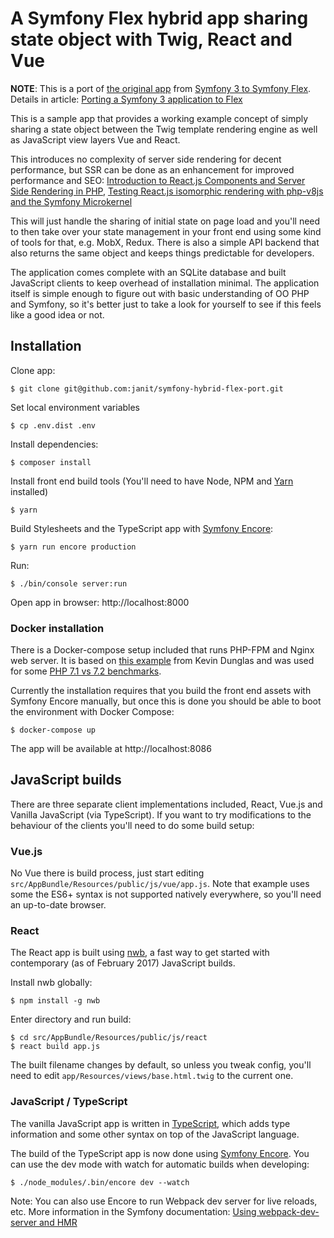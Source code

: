 A Symfony Flex hybrid app sharing state object with Twig, React and Vue
==========

<strong>NOTE</strong>: This is a port of <a href="https://symfony.fi/entry/sharing-state-in-a-symfony-hybrid-app-with-twig-react-etc">the original app</a> from <a href="https://symfony.fi/entry/porting-a-symfony-3-application-to-flex">Symfony 3 to Symfony Flex</a>. Details in article: <a href="https://symfony.fi/entry/porting-a-symfony-3-application-to-flex">Porting a Symfony 3 application to Flex</a>

This is a sample app that provides a working  example concept of simply
sharing a state object between the Twig template rendering engine
as well as JavaScript view layers Vue and React.

This introduces no complexity of server side rendering for decent
performance, but SSR can be done as an enhancement for improved
performance and SEO: <a href="https://www.symfony.fi/entry/introduction-to-react-js-components-and-server-side-rendering-in-php">Introduction to React.js Components and Server Side Rendering in PHP</a>, <a href="https://www.symfony.fi/entry/testing-react-js-isomorphic-rendering-with-php-v8js-and-the-symfony-microkernel">Testing React.js isomorphic rendering with php-v8js and the Symfony Microkernel</a>

This will just handle the sharing of initial state on page load
and you'll need to then take over your state management in your
front end using some kind of tools for that, e.g. MobX, Redux.
There is also a simple API backend that also returns the same
object and keeps things predictable for developers.

The application comes complete with an SQLite database and built
JavaScript clients to keep overhead of installation minimal. The
application itself is simple enough to figure out with basic
understanding of OO PHP and Symfony, so it's better just to take
a look for yourself to see if this feels like a good idea or not.

## Installation

Clone app:

```
$ git clone git@github.com:janit/symfony-hybrid-flex-port.git
```

Set local environment variables

```
$ cp .env.dist .env
```

Install dependencies:

```
$ composer install
```

Install front end build tools (You'll need to have Node, NPM and <a href="https://yarnpkg.com/lang/en/docs/install/">Yarn</a> installed)

```
$ yarn
```

Build Stylesheets and the TypeScript app with <a href="https://symfony.com/blog/introducing-webpack-encore-for-asset-management">Symfony Encore</a>:

```
$ yarn run encore production
```

Run:

```
$ ./bin/console server:run
```

Open app in browser: http://localhost:8000

### Docker installation

There is a Docker-compose setup included that runs PHP-FPM and Nginx web server. It is based on [this example](https://github.com/dunglas/symfony-docker) from Kevin Dunglas and was used for some [PHP 7.1 vs 7.2 benchmarks](https://symfony.fi/entry/php-7-1-vs-7-2-benchmarks-with-docker-and-symfony-flex).

Currently the installation requires that you build the front end assets with Symfony Encore manually, but once this is done you should be able to boot the environment with Docker Compose:

```
$ docker-compose up
```

The app will be available at http://localhost:8086

## JavaScript builds

There are three separate client implementations included, React, Vue.js and Vanilla JavaScript (via TypeScript). If you want to try modifications to the behaviour of the clients you'll need to do some build setup:

### Vue.js

No Vue there is build process, just start editing `src/AppBundle/Resources/public/js/vue/app.js`. Note that example uses some the ES6+ syntax is not supported natively everywhere, so you'll need an up-to-date browser.

### React

The React app is built using <a href="https://github.com/insin/nwb">nwb</a>, a fast way to get started with contemporary (as of February 2017) JavaScript builds.

Install nwb globally:

```
$ npm install -g nwb
```

Enter directory and run build:

```
$ cd src/AppBundle/Resources/public/js/react
$ react build app.js
```

The built filename changes by default, so unless you tweak config, you'll need to edit `app/Resources/views/base.html.twig` to the current one.

### JavaScript / TypeScript

The vanilla JavaScript app is written in <a href="http://typescriptlang.org">TypeScript</a>, which adds type information and some other syntax on top of the JavaScript language.

The build of the TypeScript app is now done using <a href="http://symfony.com/doc/current/frontend.html#webpack-encore">Symfony Encore</a>. You can use the dev mode with watch for automatic builds when developing:

```
$ ./node_modules/.bin/encore dev --watch
```

Note: You can also use Encore to run Webpack dev server for live reloads, etc. More information in the Symfony documentation:
<a href="http://symfony.com/doc/current/frontend/encore/dev-server.html">Using webpack-dev-server and HMR</a>

